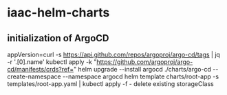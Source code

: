 # iaac-helm-charts

## initialization of ArgoCD

appVersion=curl -s https://api.github.com/repos/argoproj/argo-cd/tags | jq -r '.[0].name'
kubectl apply -k "https://github.com/argoproj/argo-cd/manifests/crds?ref=<appVersion>"
helm upgrade --install argocd ./charts/argo-cd --create-namespace --namespace argocd
helm template charts/root-app -s templates/root-app.yaml | kubectl apply -f -
delete existing storageClass
